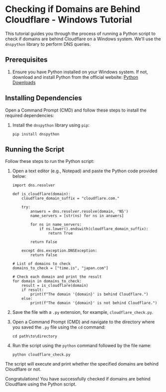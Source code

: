 

# Checking if Domains are Behind Cloudflare - Windows Tutorial

This tutorial guides you through the process of running a Python script to check if domains are behind Cloudflare on a Windows system. We'll use the `dnspython` library to perform DNS queries.

## Prerequisites

1. Ensure you have Python installed on your Windows system. If not, download and install Python from the official website: [Python Downloads](https://www.python.org/downloads/)

## Installing Dependencies

Open a Command Prompt (CMD) and follow these steps to install the required dependencies:

1. Install the `dnspython` library using `pip`:

   ```
   pip install dnspython
   ```

## Running the Script

Follow these steps to run the Python script:

1. Open a text editor (e.g., Notepad) and paste the Python code provided below:

   ```
   import dns.resolver

   def is_cloudflare(domain):
       cloudflare_domain_suffix = "cloudflare.com."

       try:
           answers = dns.resolver.resolve(domain, 'NS')
           name_servers = [str(ns) for ns in answers]

           for ns in name_servers:
               if ns.lower().endswith(cloudflare_domain_suffix):
                   return True

           return False

       except dns.exception.DNSException:
           return False

   # List of domains to check
   domains_to_check = ["time.is", "japan.com"]

   # Check each domain and print the result
   for domain in domains_to_check:
       result = is_cloudflare(domain)
       if result:
           print(f"The domain '{domain}' is behind Cloudflare.")
       else:
           print(f"The domain '{domain}' is not behind Cloudflare.")
   ```

2. Save the file with a `.py` extension, for example, `cloudflare_check.py`.

3. Open a Command Prompt (CMD) and navigate to the directory where you saved the `.py` file using the `cd` command:

   ```
   cd path\to\directory
   ```

4. Run the script using the `python` command followed by the file name:

   ```
   python cloudflare_check.py
   ```

The script will execute and print whether the specified domains are behind Cloudflare or not.

Congratulations! You have successfully checked if domains are behind Cloudflare using the Python script.




